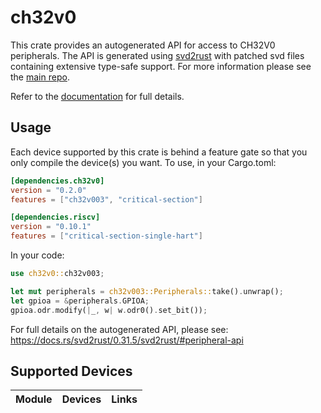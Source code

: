 # ch32v0
This crate provides an autogenerated API for access to CH32V0 peripherals.
The API is generated using [svd2rust] with patched svd files containing
extensive type-safe support. For more information please see the [main repo].

Refer to the [documentation] for full details.

[svd2rust]: https://github.com/rust-embedded/svd2rust
[main repo]: https://github.com/ch32-rs/ch32-rs
[documentation]: https://docs.rs/ch32v0/latest/ch32v0/

## Usage
Each device supported by this crate is behind a feature gate so that you only
compile the device(s) you want. To use, in your Cargo.toml:

```toml
[dependencies.ch32v0]
version = "0.2.0"
features = ["ch32v003", "critical-section"]

[dependencies.riscv]
version = "0.10.1"
features = ["critical-section-single-hart"]
```

In your code:

```rust
use ch32v0::ch32v003;

let mut peripherals = ch32v003::Peripherals::take().unwrap();
let gpioa = &peripherals.GPIOA;
gpioa.odr.modify(|_, w| w.odr0().set_bit());
```

For full details on the autogenerated API, please see:
https://docs.rs/svd2rust/0.31.5/svd2rust/#peripheral-api

## Supported Devices

| Module | Devices | Links |
|:------:|:-------:|:-----:|

